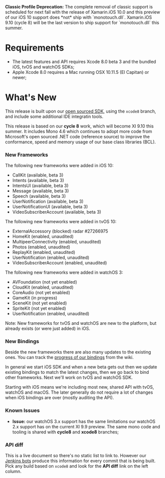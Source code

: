 <div class="note">
	<b>Classic Profile Deprecation:</b>
	The complete removal of classic support is scheduled for next fall with the release of Xamarin.iOS 10.0 and
	this preview of our iOS 10 support does *not* ship with `monotouch.dll`.
	Xamarin.iOS 9.10 (cycle 8) will be the last version to ship support for `monotouch.dll` this summer.
</div>

Requirements
============

- The latest features and API requires Xcode 8.0 beta 3 and the bundled iOS, tvOS and watchOS SDKs;
- Apple Xcode 8.0 requires a Mac running OSX 10.11.5 (El Capitan) or newer;

What's New
==========

This release is built upon our [open sourced SDK](https://github.com/xamarin/xamarin-macios),
using the `xcode8` branch, and include some additional IDE integratin tools.

This release is based on our **cycle 8** work, which will become XI 9.10 this summer.
It includes Mono 4.6 which continues to adopt more code from 
Microsoft's open sourced .NET code (reference source) to improve the conformance,
speed and memory usage of our base class libraries (BCL).

### New Frameworks

The following new frameworks were added in iOS 10:

* CallKit (available, beta 3)
* Intents (available, beta 3)
* IntentsUI (available, beta 3)
* Message (available, beta 3)
* Speech (available, beta 3)
* UserNotification (available, beta 3)
* UserNotificationUI (available, beta 3)
* VideoSubscriberAccount (available, beta 3)

The following new frameworks were added in tvOS 10:

* ExternalAccessory (blocked) radar #27266975
* HomeKit (enabled, unaudited)
* MultipeerConnectivity (enabled, unaudited)
* Photos (enabled, unaudited)
* ReplayKit (enabled, unaudited)
* UserNotification (enabled, unaudited)
* VideoSubscriberAccount (enabled, unaudited)

The following new frameworks were added in watchOS 3:

* AVFoundation (not yet enabled)
* CloudKit (enabled, unaudited)
* CoreAudio (not yet enabled)
* GameKit (in progress)
* SceneKit (not yet enabled)
* SpriteKit (not yet enabled)
* UserNotification (enabled, unaudited)

Note: New frameworks for tvOS and watchOS are new to the platform, but already exists (or were just added) in iOS.


### New Bindings

Beside the new frameworks there are also many updates to the existing ones. You can track the [progress of our bindings](https://github.com/xamarin/xamarin-macios/wiki/Bindings) from the wiki.

In general we start iOS SDK and when a new beta gets out then we update existing bindings to match the latest changes, then we go back to bind other frameworks. Next we'll work on tvOS and watchOS SDK.

Starting with iOS means we're including most new, shared API with tvOS, watchOS and macOS. The later generally do not require a lot of changes when iOS bindings are over (mostly auditing the API).


### Known Issues

* **Issue:** our watchOS 3.x support has the same limitations our watchOS 2.x support has on the current XI 9.9 preview. The same mono code and tooling is shared with **cycle8** and **xcode8** branches;


### API diff

This is a live document so there's no static list to link to. However our [Jenkins bots](https://jenkins.mono-project.com/job/xamarin-macios-pr-builder/) produce this information for every commit that is being built. Pick any build based on `xcode8` and look for the **API diff** link on the left column.
